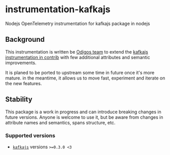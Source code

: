 # instrumentation-kafkajs
Nodejs OpenTelemetry instrumentation for kafkajs package in nodejs

## Background

This instrumentation is written be [Odigos team](https://github.com/odigos-io/odigos) to extend the [kafkajs instrumentation in contrib](https://github.com/open-telemetry/opentelemetry-js-contrib/tree/main/plugins/node/instrumentation-kafkajs) with few additional attributes and semantic improvements.

It is planed to be ported to upstream some time in future once it's more mature. in the meantime, it allows us to move fast, experiment and iterate on the new features.

## Stability

This package is a work in progress and can introduce breaking changes in future versions. Anyone is welcome to use it, but be aware from changes in attribute names and semantics, spans structure, etc.

### Supported versions

- [`kafkajs`](https://www.npmjs.com/package/kafkajs) versions `>=0.3.0 <3`
